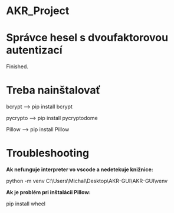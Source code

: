 # AKR_Project

# Správce hesel s dvoufaktorovou autentizací

Finished.

# Treba nainštalovať 

bcrypt --> pip install bcrypt

pycrypto --> pip install pycryptodome

Pillow --> pip install Pillow

# Troubleshooting

**Ak nefunguje interpreter vo vscode a nedetekuje knižnice:**

python -m venv C:\Users\Michal\Desktop\AKR-GUI\AKR-GUI\venv

**Ak je problém pri inštalácii Pillow:**

pip install wheel
